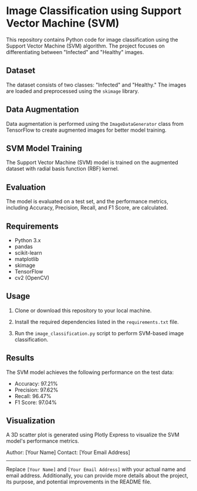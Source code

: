 

# Image Classification using Support Vector Machine (SVM)

This repository contains Python code for image classification using the Support Vector Machine (SVM) algorithm. The project focuses on differentiating between "Infected" and "Healthy" images.

## Dataset

The dataset consists of two classes: "Infected" and "Healthy." The images are loaded and preprocessed using the `skimage` library.

## Data Augmentation

Data augmentation is performed using the `ImageDataGenerator` class from TensorFlow to create augmented images for better model training.

## SVM Model Training

The Support Vector Machine (SVM) model is trained on the augmented dataset with radial basis function (RBF) kernel.

## Evaluation

The model is evaluated on a test set, and the performance metrics, including Accuracy, Precision, Recall, and F1 Score, are calculated.

## Requirements

- Python 3.x
- pandas
- scikit-learn
- matplotlib
- skimage
- TensorFlow
- cv2 (OpenCV)

## Usage

1. Clone or download this repository to your local machine.

2. Install the required dependencies listed in the `requirements.txt` file.

3. Run the `image_classification.py` script to perform SVM-based image classification.

## Results

The SVM model achieves the following performance on the test data:
- Accuracy: 97.21%
- Precision: 97.62%
- Recall: 96.47%
- F1 Score: 97.04%

## Visualization

A 3D scatter plot is generated using Plotly Express to visualize the SVM model's performance metrics.



Author: [Your Name]
Contact: [Your Email Address]

---

Replace `[Your Name]` and `[Your Email Address]` with your actual name and email address. Additionally, you can provide more details about the project, its purpose, and potential improvements in the README file.
